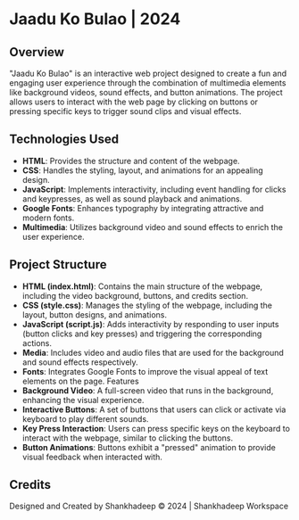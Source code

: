 # Jaadu Ko Bulao | 2024
## Overview
"Jaadu Ko Bulao" is an interactive web project designed to create a fun and engaging user experience through the combination of multimedia elements like background videos, sound effects, and button animations. The project allows users to interact with the web page by clicking on buttons or pressing specific keys to trigger sound clips and visual effects.

## Technologies Used
- **HTML**: Provides the structure and content of the webpage.
- **CSS**: Handles the styling, layout, and animations for an appealing design.
- **JavaScript**: Implements interactivity, including event handling for clicks and keypresses, as well as sound playback and animations.
- **Google Fonts**: Enhances typography by integrating attractive and modern fonts.
- **Multimedia**: Utilizes background video and sound effects to enrich the user experience.

## Project Structure
- **HTML (index.html)**: Contains the main structure of the webpage, including the video background, buttons, and credits section.
- **CSS (style.css)**: Manages the styling of the webpage, including the layout, button designs, and animations.
- **JavaScript (script.js)**: Adds interactivity by responding to user inputs (button clicks and key presses) and triggering the corresponding actions.
- **Media**: Includes video and audio files that are used for the background and sound effects respectively.
- **Fonts**: Integrates Google Fonts to improve the visual appeal of text elements on the page.
Features
- **Background Video**: A full-screen video that runs in the background, enhancing the visual experience.
- **Interactive Buttons**: A set of buttons that users can click or activate via keyboard to play different sounds.
- **Key Press Interaction**: Users can press specific keys on the keyboard to interact with the webpage, similar to clicking the buttons.
- **Button Animations**: Buttons exhibit a "pressed" animation to provide visual feedback when interacted with.

## Credits
Designed and Created by Shankhadeep
© 2024 | Shankhadeep Workspace
